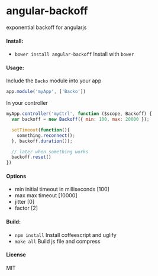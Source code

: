 angular-backoff
===============

exponential backoff for angularjs

#### Install:

* `bower install angular-backoff` Install with `bower`

#### Usage:

Include the `Backo` module into your app

```JavaScript
app.module('myApp', ['Backo'])
```

In your controller

```JavaScript
myApp.controller('myCtrl', function ($scope, Backoff) {
  var backoff = new Backoff({ min: 100, max: 20000 });

  setTimeout(function(){
    something.reconnect();
  }, backoff.duration());

  // later when something works
  backoff.reset()
})
```
#### Options

* min initial timeout in milliseconds [100]
* max max timeout [10000]
* jitter [0]
* factor [2]

#### Build:

* `npm install` Install coffeescript and uglify
* `make all` Build js file and compress

#### License

MIT